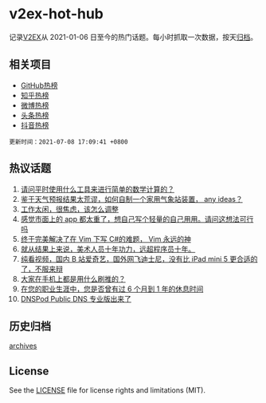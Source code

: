 # v2ex-hot-hub

 记录[V2EX](https://www.v2ex.com/)从 2021-01-06 日至今的热门话题。每小时抓取一次数据，按天[归档](archives)。
 
 ## 相关项目

- [GitHub热榜](https://github.com/lonnyzhang423/github-hot-hub)
- [知乎热榜](https://github.com/lonnyzhang423/zhihu-hot-hub)
- [微博热榜](https://github.com/lonnyzhang423/weibo-hot-hub)
- [头条热榜](https://github.com/lonnyzhang423/toutiao-hot-hub)
- [抖音热榜](https://github.com/lonnyzhang423/douyin-hot-hub)


 `更新时间：2021-07-08 17:09:41 +0800`

## 热议话题

1. [请问平时使用什么工具来进行简单的数学计算的？](https://www.v2ex.com/t/788166)
1. [鉴于天气预报结果太荒谬，如何自制一个家用气象站装置， any ideas？](https://www.v2ex.com/t/788271)
1. [工作太闲，很焦虑，该怎么调整](https://www.v2ex.com/t/788224)
1. [感觉市面上的 app 都太重了，想自己写个轻量的自己用用。请问这想法可行吗](https://www.v2ex.com/t/788237)
1. [终于完美解决了在 Vim 下写 C#的难题， Vim 永远的神](https://www.v2ex.com/t/788204)
1. [就从结果上来说，美术人员十年功力，远超程序员十年。](https://www.v2ex.com/t/788272)
1. [纯看视频，国内 B 站爱奇艺，国外网飞迪士尼，没有比 iPad mini 5 更合适的了，不服来辩](https://www.v2ex.com/t/788213)
1. [大家在手机上都是用什么刷推的？](https://www.v2ex.com/t/788217)
1. [在您的职业生涯中，您是否曾有过 6 个月到 1 年的休息时间](https://www.v2ex.com/t/788234)
1. [DNSPod Public DNS 专业版出来了](https://www.v2ex.com/t/788130)

## 历史归档

[archives](archives)

## License

See the [LICENSE](LICENSE) file for license rights and limitations (MIT).
